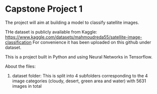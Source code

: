 # Capstone Project 1

The project will aim at building a model to classify satellite images.

THe dataset is publicly available from Kaggle:
https://www.kaggle.com/datasets/mahmoudreda55/satellite-image-classification
For convenience it has been uploaded on this github under dataset.

This is a project built in Python and using Neural Networks in Tensorflow.

About the files:

1. dataset folder:
This is split into 4 subfolders corresponding to the 4 image categories (cloudy, desert, green area and water) with 5631 images in total

